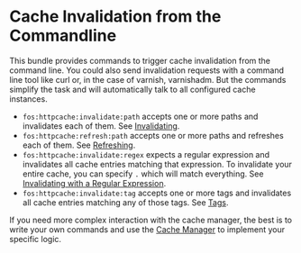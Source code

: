 Cache Invalidation from the Commandline
=======================================

This bundle provides commands to trigger cache invalidation from the command
line. You could also send invalidation requests with a command line tool like
curl or, in the case of varnish, varnishadm. But the commands simplify the task
and will automatically talk to all configured cache instances.

* `fos:httpcache:invalidate:path` accepts one or more paths and invalidates
  each of them. See [Invalidating](cache-manager.md#invalidating).
* `fos:httpcache:refresh:path` accepts one or more paths and refreshes each of
  them. See [Refreshing](cache-manager.md#refreshing).
* `fos:httpcache:invalidate:regex` expects a regular expression and invalidates
  all cache entries matching that expression. To invalidate your entire cache,
  you can specify `.` which will match everything. See
  [Invalidating with a Regular Expression](cache-manager.md#invalidating-with-a-regular-expression).
* `fos:httpcache:invalidate:tag` accepts one or more tags and invalidates all
  cache entries matching any of those tags. See [Tags](cache-manager.md#tags).

If you need more complex interaction with the cache manager, the best is to
write your own commands and use the [Cache Manager](cache-manager.md) to implement
your specific logic.
